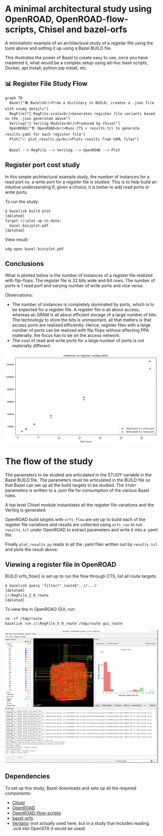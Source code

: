 # A minimal architectural study using OpenROAD, OpenROAD-flow-scripts, Chisel and bazel-orfs

A minimalistic example of an architectural study of a register file using the tools above and setting it up using a Bazel BUILD file.

This illustrates the power of Bazel to create easy to use, once you have mastered it, what would be a complex setup using ad-hoc bash scripts, Docker, apt install, python pip install, etc.

## 📊 Register File Study Flow

```mermaid
graph TD
  Bazel["🛠️ Bazel<br/>From a dictinary in BUILD, creates a .json file with study details"]
  RegFile["📘 RegFile.scala<br/>Generates register file variants based on the .json generated above"]
  Verilog["📄 Verilog Modules<br/>Produced by Chisel"]
  OpenROAD["🏗️ OpenROAD<br/>Runs CTS + results.tcl to generate results.yaml for each register file"]
  Plot["📈 plot_results.py<br/>Plots results from YAML files"]

  Bazel --> RegFile --> Verilog --> OpenROAD --> Plot
```

## Register port cost study

In this simple architectural example study, the number of instances for a read port vs. a write port for a register file is studied. This is to help build an intuitive understanding if, given a choice, it is better to add read ports or write ports.

To run the study:

    $ bazelisk build plot
    [deleted]
    Target //:plot up-to-date:
      bazel-bin/plot.pdf
    [deleted]

View result:

    xdg-open bazel-bin/plot.pdf

## Conclusions

What is plotted below is the number of instances of a register file realized with flip-flops. The register file is 32 bits wide and 64 rows. The number of ports is 1 read port and varying number of write ports and vice versa.

Observations:

- The number of instances is completely dominated by ports, which is to be expected for a register file. A register file is all about access, whereas an SRAM is all about efficient storage of a large number of bits. The technology to store the bits is unimportant, all that matters is that access ports are realized efficiently. Hence, register files with a large number of ports can be realized with flip flops without affecting PPA materially, the focus has to be on the access network.
- The cost of read and write ports for a large number of ports is not materially different.

![Register port cost plot](plot.png)

# The flow of the study

The parameters to be studied are articulated in the STUDY variable in the Bazel BUILD file. The parameters must be articulated in the BUILD file so that Bazel can set up all the build targets to be studied. The `STUDY` parameters is written to a .json file for consumption of the various Bazel rules.

A top level Chisel module instantiates all the register file variations and the Verilog is generated.

OpenROAD build targets with `orfs_flow` are set up to build each of the register file variations and results are collected using `orfs_run` to run `results.tcl` under OpenROAD to extract parameters and write it into a .yaml file.

Finally `plot_results.py` reads in all the .yaml files written out by `results.tcl` and plots the result above.

## Viewing a register file in OpenROAD

BUILD orfs_flow() is set up to run the flow through CTS, list all route targets:

    $ bazelisk query 'filter("_route$", //...)'
    [deleted]
    //:RegFile_2_0_route
    [deleted]

To view the in OpenROAD GUI, run:

    rm -rf /tmp/route
    bazelisk run //:RegFile_5_0_route /tmp/route gui_route

![OpenROAD GUI](openroad-gui.png)

## Dependencies

To set up this study, Bazel downloads and sets up all the required components:

- [Chisel](https://www.chisel-lang.org/)
- [OpenROAD](https://github.com/The-OpenROAD-Project/OpenROAD)
- [OpenROAD-flow-scripts](https://github.com/The-OpenROAD-Project/OpenROAD-flow-scripts)
- [bazel-orfs](https://github.com/The-OpenROAD-Project/bazel-orfs)
- [Verilator](https://www.veripool.org/verilator/) (not actually used here, but in a study that includes reading .vcd into OpenSTA it would be used)

